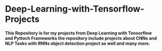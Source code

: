 # Deep-Learning-with-Tensorflow-Projects
<h4>This Repository is  for my projects from Deep Learning with Tensorflow and Pyttoch Frameworks
the repository include projects about CNNs and NLP Tasks with RNNs
object detection project as well and many more.</h4>

